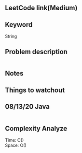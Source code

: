 ## LeetCode link(Medium)


## Keyword
String

## Problem description
```

```



## Notes


## Things to watchout

## 08/13/20 Java

```java


```
## Complexity Analyze
Time: O()       \
Space: O()